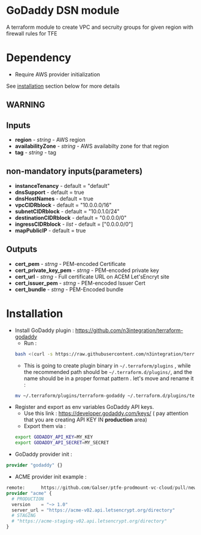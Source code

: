 # GoDaddy DSN module

A terraform module to create VPC and secruity groups for given region
with firewall rules for TFE 

# Dependency

- Require AWS provider initialization

See [installation](#installation) section below  for more details 

## WARNING


## Inputs

- **region** - *string* - AWS region
- **availabilityZone** - *string* - AWS availabilty zone for that region
- **tag** - *string* - tag

## non-mandatory inputs(parameters)
- **instanceTenancy** -  default = "default"
- **dnsSupport** -  default = true
- **dnsHostNames** - default = true
- **vpcCIDRblock** -  default = "10.0.0.0/16"
- **subnetCIDRblock** -  default = "10.0.1.0/24"
- **destinationCIDRblock** -  default = "0.0.0.0/0"
- **ingressCIDRblock** -  *list*  - default = ["0.0.0.0/0"]
- **mapPublicIP** - default = true

## Outputs
- **cert_pem** - *strng* - PEM-encoded Certificate
- **cert_private_key_pem** - *strng* - PEM-encoded private key
- **cert_url** - *strng* - Full certificate URL on  ACEM Let'sEncryt site 
- **cert_issuer_pem** - *strng* - PEM-encoded Issuer Cert
- **cert_bundle** - *strng* - PEM-Encoded bundle

# Installation

- Install GoDaddy plugin :  https://github.com/n3integration/terraform-godaddy
    - Run :
    ```bash
    bash <(curl -s https://raw.githubusercontent.com/n3integration/terraform-godaddy/master/install.sh)
    ```
    - This is going to create plugin binary in `~/.terraform/plugins` , while the recommended path should be `~/.terraform.d/plugins/`, and the name should be in a proper format pattern . let's move and rename it :
    ```bash
    mv ~/.terraform/plugins/terraform-godaddy ~/.terraform.d/plugins/terraform-provider-godaddy
    ```
- Register and export as env variables GoDaddy API keys.
    - Use this link : https://developer.godaddy.com/keys/ ( pay attention that you are creating API KEY IN **production** area)
    - Export them via :
    ```bash
    export GODADDY_API_KEY=MY_KEY
    export GODADDY_API_SECRET=MY_SECRET
    ```
- GoDaddy provider init : 
```terraform
provider "godaddy" {}
```
- ACME provider init example : 
```terraform
remote:      https://github.com/Galser/ptfe-prodmount-vc-cloud/pull/new/f-dns-module
provider "acme" {
  # PRODUCTION
  version    = "~> 1.0"
  server_url = "https://acme-v02.api.letsencrypt.org/directory"
  # STAGING
  # "https://acme-staging-v02.api.letsencrypt.org/directory"
}
```

